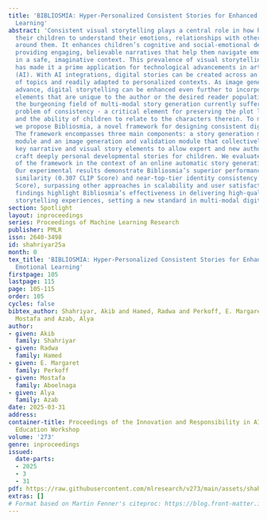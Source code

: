 ```yaml
---
title: 'BIBLIOSMIA: Hyper-Personalized Consistent Stories for Enhanced Social Emotional
  Learning'
abstract: 'Consistent visual storytelling plays a central role in how humans teach
  their children to understand their emotions, relationships with others and the world
  around them. It enhances children’s cognitive and social-emotional development by
  providing engaging, believable narratives that help them navigate emotional complexities
  in a safe, imaginative context. This prevalence of visual storytelling in our lives
  has made it a prime application for technological advancements in artificial intelligence
  (AI). With AI integrations, digital stories can be created across an infinite set
  of topics and readily adapted to personalized contexts. As image generation algorithms
  advance, digital storytelling can be enhanced even further to incorporate visual
  elements that are unique to the author or the desired reader population. However,
  the burgeoning field of multi-modal story generation currently suffers from the
  problem of consistency - a critical element for preserving the plot lines of a story
  and the ability of children to relate to the characters therein. To mitigate this,
  we propose Bibliosmia, a novel framework for designing consistent digital stories.
  The framework encompasses three main components: a story generation module, an alignment
  module and an image generation and validation module that collectively preserve
  key narrative and visual story elements to allow expert and new authors alike to
  craft deeply personal developmental stories for children. We evaluated the effectiveness
  of the framework in the context of an online automatic story generation application.
  Our experimental results demonstrate Bibliosmia’s superior performance in prompt
  similarity (0.307 CLIP Score) and near-top-tier identity consistency (0.860 CLIP
  Score), surpassing other approaches in scalability and user satisfaction. These
  findings highlight Bibliosmia’s effectiveness in delivering high-quality, personalized
  storytelling experiences, setting a new standard in multi-modal digital storytelling.'
section: Spotlight
layout: inproceedings
series: Proceedings of Machine Learning Research
publisher: PMLR
issn: 2640-3498
id: shahriyar25a
month: 0
tex_title: 'BIBLIOSMIA: Hyper-Personalized Consistent Stories for Enhanced Social
  Emotional Learning'
firstpage: 105
lastpage: 115
page: 105-115
order: 105
cycles: false
bibtex_author: Shahriyar, Akib and Hamed, Radwa and Perkoff, E. Margaret and Aboelnaga,
  Mostafa and Azab, Alya
author:
- given: Akib
  family: Shahriyar
- given: Radwa
  family: Hamed
- given: E. Margaret
  family: Perkoff
- given: Mostafa
  family: Aboelnaga
- given: Alya
  family: Azab
date: 2025-03-31
address:
container-title: Proceedings of the Innovation and Responsibility in AI-Supported
  Education Workshop
volume: '273'
genre: inproceedings
issued:
  date-parts:
  - 2025
  - 3
  - 31
pdf: https://raw.githubusercontent.com/mlresearch/v273/main/assets/shahriyar25a/shahriyar25a.pdf
extras: []
# Format based on Martin Fenner's citeproc: https://blog.front-matter.io/posts/citeproc-yaml-for-bibliographies/
---
```

